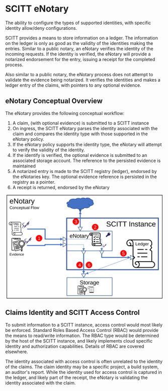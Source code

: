 # SCITT eNotary

The ability to configure the types of supported identities, with specific identity allow/deny configurations.

SCITT provides a means to store information on a ledger. The information on the ledger is only as good as the validity of the identities making the entries.
Similar to a public notary, an eNotary verifies the identity of the incoming requests.
If the identity is verified, the eNotary will provide a notarized endorsement for the entry, issuing a receipt for the completed process.

Also similar to a public notary, the eNotary process does not attempt to validate the evidence being notarized.
It verifies the identities and makes a ledger entry of the claims, with pointers to any optional evidence.

## eNotary Conceptual Overview

The eNotary provides the following conceptual workflow:

1. A claim, (with optional evidence) is submitted to a SCITT instance
2. On ingress, the SCITT eNotary parses the identity associated with the claim and compares the identity type with those supported in the eNotary policy. 
3. If the eNotary policy supports the identity type, the eNotary will attempt to verify the validity of the identity.
4. If the identify is verified, the optional evidence is submitted to an associated storage account. The reference to the persisted evidence is maintained
5. A notarized entry is made to the SCITT registry (ledger), endorsed by the eNotaries key. The optional evidence reference is persisted in the registry as a pointer.
6. A receipt is returned, endorsed by the eNotary

<img src="../assets/enotary.svg" alt="SCITT eNotary" style="width:500px;"/>

## Claims Identity and SCITT Access Control

To submit information to a SCITT instance, access control would most likely be enforced.
Standard Roles Based Access Control (RBAC) would provide the means to read/write information.
The RBAC type would be determined by the host of the SCITT instance, and likely implements cloud specific identity and authorization capabilities.
Details of RBAC are covered elsewhere.

The identity associated with access control is often unrelated to the identity of the claims.
The claim identity may be a specific project, a build system, an auditor's report.
While the identity used for access control is captured in the ledger, and likely part of the receipt, the eNotary is validating the identity associated with the claim.
